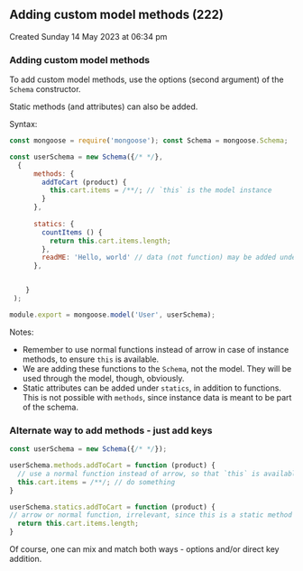 ## Adding custom model methods (222)
Created Sunday 14 May 2023 at 06:34 pm

### Adding custom model methods
To add custom model methods, use the options (second argument) of the `Schema` constructor.

Static methods (and attributes) can also be added.

Syntax:
```js
const mongoose = require('mongoose'); const Schema = mongoose.Schema;

const userSchema = new Schema({/* */},
  {
	  methods: {
		addToCart (product) {
		  this.cart.items = /**/; // `this` is the model instance
		}
	  },
	
	  statics: {
		countItems () {
		  return this.cart.items.length;
		},
		readME: 'Hello, world' // data (not function) may be added under statics
	  },


	}
 );

module.export = mongoose.model('User', userSchema);
```


Notes:
- Remember to use normal functions instead of arrow in case of instance methods, to ensure `this` is available.
- We are adding these functions to the `Schema`, not the model. They will be used through the model, though, obviously.
- Static attributes can be added under `statics`, in addition to functions. This is not possible with `methods`, since instance data is meant to be part of the schema.


### Alternate way to add methods - just add keys
```js
const userSchema = new Schema({/* */});

userSchema.methods.addToCart = function (product) {
  // use a normal function instead of arrow, so that `this` is available
  this.cart.items = /**/; // do something
}

userSchema.statics.addToCart = function (product) {
// arrow or normal function, irrelevant, since this is a static method
  return this.cart.items.length;
}
```
Of course, one can mix and match both ways - options and/or direct key addition.

